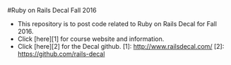 #Ruby on Rails Decal Fall 2016
* This repository is to post code related to Ruby on Rails Decal for Fall 2016.  
* Click [here][1] for course website and information.
* Click [here][2] for the Decal github.
[1]: http://www.railsdecal.com/
[2]: https://github.com/rails-decal
